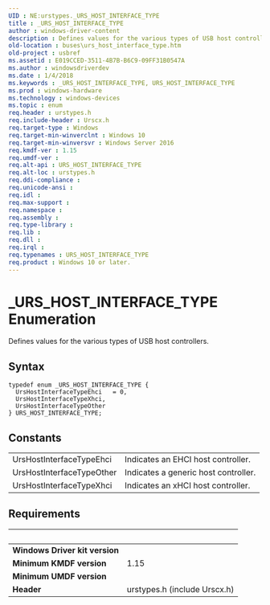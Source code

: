 ```yaml
---
UID : NE:urstypes._URS_HOST_INTERFACE_TYPE
title : _URS_HOST_INTERFACE_TYPE
author : windows-driver-content
description : Defines values for the various types of USB host controllers.
old-location : buses\urs_host_interface_type.htm
old-project : usbref
ms.assetid : E019CCED-3511-4B7B-B6C9-09FF31B0547A
ms.author : windowsdriverdev
ms.date : 1/4/2018
ms.keywords : _URS_HOST_INTERFACE_TYPE, URS_HOST_INTERFACE_TYPE
ms.prod : windows-hardware
ms.technology : windows-devices
ms.topic : enum
req.header : urstypes.h
req.include-header : Urscx.h
req.target-type : Windows
req.target-min-winverclnt : Windows 10
req.target-min-winversvr : Windows Server 2016
req.kmdf-ver : 1.15
req.umdf-ver : 
req.alt-api : URS_HOST_INTERFACE_TYPE
req.alt-loc : urstypes.h
req.ddi-compliance : 
req.unicode-ansi : 
req.idl : 
req.max-support : 
req.namespace : 
req.assembly : 
req.type-library : 
req.lib : 
req.dll : 
req.irql : 
req.typenames : URS_HOST_INTERFACE_TYPE
req.product : Windows 10 or later.
---
```


# _URS_HOST_INTERFACE_TYPE Enumeration
Defines values for the various types of USB host controllers.

## Syntax
````
typedef enum _URS_HOST_INTERFACE_TYPE { 
  UrsHostInterfaceTypeEhci   = 0,
  UrsHostInterfaceTypeXhci,
  UrsHostInterfaceTypeOther
} URS_HOST_INTERFACE_TYPE;
````

## Constants

<table>

<tr>
<td>UrsHostInterfaceTypeEhci</td>
<td>Indicates an EHCI host controller.</td>
</tr>

<tr>
<td>UrsHostInterfaceTypeOther</td>
<td>Indicates a generic host controller.</td>
</tr>

<tr>
<td>UrsHostInterfaceTypeXhci</td>
<td>Indicates an xHCI host controller.</td>
</tr>
</table>


## Requirements
| &nbsp; | &nbsp; |
| ---- |:---- |
| **Windows Driver kit version** |  |
| **Minimum KMDF version** | 1.15 |
| **Minimum UMDF version** |  |
| **Header** | urstypes.h (include Urscx.h) |